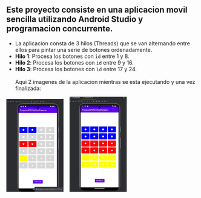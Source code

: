 ## Este proyecto consiste en una aplicacion movil sencilla utilizando Android Studio y programacion concurrente.
- La aplicacion consta de 3 hilos (Threads) que se van alternando entre ellos para pintar una serie de botones ordenadamente.
- **Hilo 1**: Procesa los botones con `id` entre 1 y 8.
- **Hilo 2**: Procesa los botones con `id` entre 9 y 16.
- **Hilo 3**: Procesa los botones con `id` entre 17 y 24. <br><br>
Aqui 2 imagenes de la aplicacion mientras se esta ejecutando y una vez finalizada:
 <div>
 <img src="https://github.com/RaulParamio/Android-con-Hilos/blob/master/images/Captura_HilosAndroid.JPG" style="height: 20%; width:30%;"/> &nbsp;&nbsp;
 <img src="https://github.com/RaulParamio/Android-con-Hilos/blob/master/images/Captura_HilosAndroidFin.JPG" style="height: 20%; width:30%;"/>
 </div>
